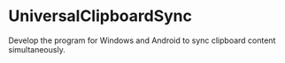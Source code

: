 # UniversalClipboardSync
Develop the program for Windows and Android to sync clipboard content simultaneously.

